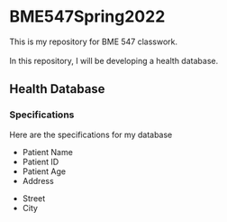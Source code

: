 # BME547Spring2022

This is my repository for BME 547 classwork.<br>  
In this repository, I will be developing a health database.

## Health Database
### Specifications
Here are the specifications for my database
* Patient Name
* Patient ID
* Patient Age
* Address
- Street 
- City
